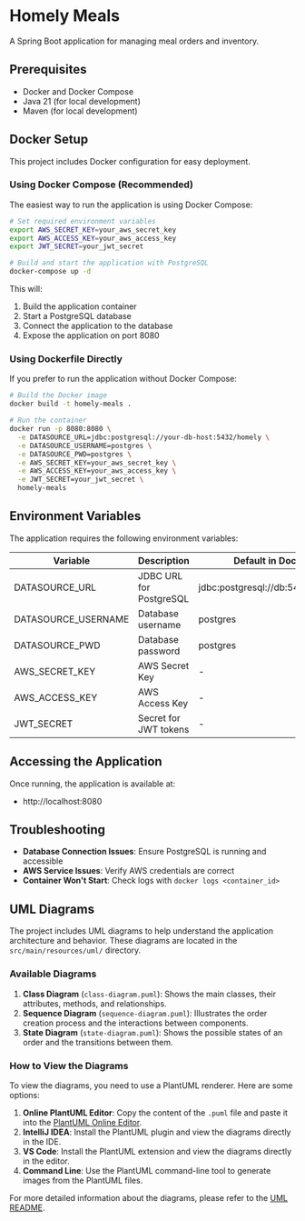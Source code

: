 # Homely Meals

A Spring Boot application for managing meal orders and inventory.

## Prerequisites

- Docker and Docker Compose
- Java 21 (for local development)
- Maven (for local development)

## Docker Setup

This project includes Docker configuration for easy deployment.

### Using Docker Compose (Recommended)

The easiest way to run the application is using Docker Compose:

```bash
# Set required environment variables
export AWS_SECRET_KEY=your_aws_secret_key
export AWS_ACCESS_KEY=your_aws_access_key
export JWT_SECRET=your_jwt_secret

# Build and start the application with PostgreSQL
docker-compose up -d
```

This will:
1. Build the application container
2. Start a PostgreSQL database
3. Connect the application to the database
4. Expose the application on port 8080

### Using Dockerfile Directly

If you prefer to run the application without Docker Compose:

```bash
# Build the Docker image
docker build -t homely-meals .

# Run the container
docker run -p 8080:8080 \
  -e DATASOURCE_URL=jdbc:postgresql://your-db-host:5432/homely \
  -e DATASOURCE_USERNAME=postgres \
  -e DATASOURCE_PWD=postgres \
  -e AWS_SECRET_KEY=your_aws_secret_key \
  -e AWS_ACCESS_KEY=your_aws_access_key \
  -e JWT_SECRET=your_jwt_secret \
  homely-meals
```

## Environment Variables

The application requires the following environment variables:

| Variable | Description | Default in Docker |
|----------|-------------|------------------|
| DATASOURCE_URL | JDBC URL for PostgreSQL | jdbc:postgresql://db:5432/homely |
| DATASOURCE_USERNAME | Database username | postgres |
| DATASOURCE_PWD | Database password | postgres |
| AWS_SECRET_KEY | AWS Secret Key | - |
| AWS_ACCESS_KEY | AWS Access Key | - |
| JWT_SECRET | Secret for JWT tokens | - |

## Accessing the Application

Once running, the application is available at:
- http://localhost:8080

## Troubleshooting

- **Database Connection Issues**: Ensure PostgreSQL is running and accessible
- **AWS Service Issues**: Verify AWS credentials are correct
- **Container Won't Start**: Check logs with `docker logs <container_id>`

## UML Diagrams

The project includes UML diagrams to help understand the application architecture and behavior. These diagrams are located in the `src/main/resources/uml/` directory.

### Available Diagrams

1. **Class Diagram** (`class-diagram.puml`): Shows the main classes, their attributes, methods, and relationships.
2. **Sequence Diagram** (`sequence-diagram.puml`): Illustrates the order creation process and the interactions between components.
3. **State Diagram** (`state-diagram.puml`): Shows the possible states of an order and the transitions between them.

### How to View the Diagrams

To view the diagrams, you need to use a PlantUML renderer. Here are some options:

1. **Online PlantUML Editor**: Copy the content of the `.puml` file and paste it into the [PlantUML Online Editor](http://www.plantuml.com/plantuml/uml/).
2. **IntelliJ IDEA**: Install the PlantUML plugin and view the diagrams directly in the IDE.
3. **VS Code**: Install the PlantUML extension and view the diagrams directly in the editor.
4. **Command Line**: Use the PlantUML command-line tool to generate images from the PlantUML files.

For more detailed information about the diagrams, please refer to the [UML README](src/main/resources/uml/README.md).

